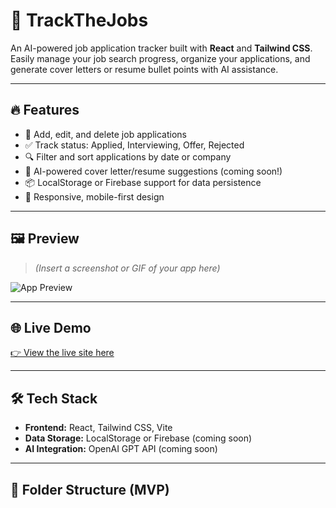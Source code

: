# 🚀 TrackTheJobs

An AI-powered job application tracker built with **React** and **Tailwind CSS**. Easily manage your job search progress, organize your applications, and generate cover letters or resume bullet points with AI assistance.

---

## 🔥 Features

- 📝 Add, edit, and delete job applications
- ✅ Track status: Applied, Interviewing, Offer, Rejected
- 🔍 Filter and sort applications by date or company
- 🧠 AI-powered cover letter/resume suggestions (coming soon!)
- 📦 LocalStorage or Firebase support for data persistence
- 📱 Responsive, mobile-first design

---

## 🖼️ Preview

> _(Insert a screenshot or GIF of your app here)_

![App Preview](./public/preview.png)

---

## 🌐 Live Demo

[👉 View the live site here](https://hsu01.github.io/job-tracker-ai) <!-- Change if you deploy to another URL -->

---

## 🛠️ Tech Stack

- **Frontend:** React, Tailwind CSS, Vite
- **Data Storage:** LocalStorage or Firebase (coming soon)
- **AI Integration:** OpenAI GPT API (coming soon)

---

## 📁 Folder Structure (MVP)

